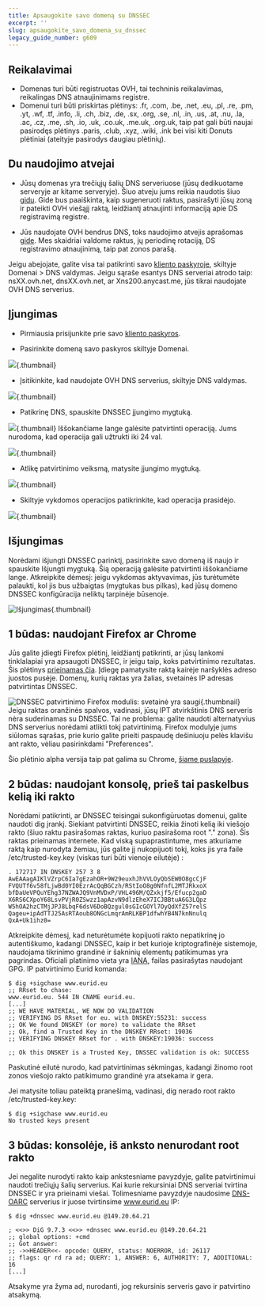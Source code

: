 ```yaml
---
title: Apsaugokite savo domeną su DNSSEC
excerpt: ''
slug: apsaugokite_savo_domena_su_dnssec
legacy_guide_number: g609
---
```



## Reikalavimai

- Domenas turi būti registruotas OVH, tai techninis reikalavimas, reikalingas DNS atnaujinimams registre.
- Domenui turi būti priskirtas plėtinys: .fr, .com, .be, .net, .eu, .pl, .re, .pm, .yt, .wf, .tf, .info, .li, .ch, .biz, .de, .sx, .org, .se, .nl, .in, .us, .at, .nu, .la, .ac, .cz, .me, .sh, .io, .uk, .co.uk, .me.uk, .org.uk, taip pat gali būti naujai pasirodęs plėtinys .paris, .club, .xyz, .wiki, .ink bei visi kiti Donuts plėtiniai (ateityje pasirodys daugiau plėtinių).




## Du naudojimo atvejai

- Jūsų domenas yra trečiųjų šalių DNS serveriuose (jūsų dedikuotame serveryje ar kitame serveryje). Šiuo atveju jums reikia naudotis šiuo [gidu](http://guides.ovh.com/dnssec). Gide bus paaiškinta, kaip sugeneruoti raktus, pasirašyti jūsų zoną ir pateikti OVH viešąjį raktą, leidžiantį atnaujinti informaciją apie DS registravimą registre.

- Jūs naudojate OVH bendrus DNS, toks naudojimo atvejis aprašomas [gide](http://gidai.ovh.lt/). Mes skaidriai valdome raktus, jų periodinę rotaciją, DS registravimo atnaujinimą, taip pat zonos parašą.


Jeigu abejojate, galite visa tai patikrinti savo [kliento paskyroje](https://www.ovh.com/manager/web), skiltyje Domenai > DNS valdymas. Jeigu sąraše esantys DNS serveriai atrodo taip: 
nsXX.ovh.net, 
dnsXX.ovh.net, ar Xns200.anycast.me, jūs tikrai naudojate OVH DNS serverius.


## Įjungimas

- Pirmiausia prisijunkite prie savo [kliento paskyros](https://www.ovh.com/manager/web).

- Pasirinkite domeną savo paskyros skiltyje Domenai.



![](images/img_2896.jpg){.thumbnail}

- Įsitikinkite, kad naudojate OVH DNS serverius, skiltyje DNS valdymas.



![](images/img_3966.jpg){.thumbnail}

- Patikrinę DNS, spauskite DNSSEC įjungimo mygtuką.



![](images/img_3967.jpg){.thumbnail}
Iššokančiame lange galėsite patvirtinti operaciją. Jums nurodoma, kad operacija gali užtrukti iki 24 val.

![](images/img_2895.jpg){.thumbnail}

- Atlikę patvirtinimo veiksmą, matysite įjungimo mygtuką.



![](images/img_3968.jpg){.thumbnail}

- Skiltyje vykdomos operacijos patikrinkite, kad operacija prasidėjo.



![](images/img_3969.jpg){.thumbnail}


## Išjungimas
Norėdami išjungti DNSSEC parinktį, pasirinkite savo domeną iš naujo ir spauskite Išjungti mygtuką. Šią operaciją galėsite patvirtinti iššokančiame lange. Atkreipkite dėmesį: jeigu vykdomas aktyvavimas, jūs turėtumėte palaukti, kol jis bus užbaigtas (mygtukas bus pilkas), kad jūsų domeno DNSSEC konfigūracija neliktų tarpinėje būsenoje.

![Išjungimas](images/img_3970.jpg){.thumbnail}


## 1 būdas: naudojant Firefox ar Chrome
Jūs galite įdiegti Firefox plėtinį, leidžiantį patikrinti, ar jūsų lankomi tinklalapiai yra apsaugoti DNSSEC, ir jeigu taip, koks patvirtinimo rezultatas. Šis plėtinys [prieinamas čia](http://www.dnssec-validator.cz/). Įdiegę pamatysite raktą kairėje naršyklės adreso juostos pusėje. Domenų, kurių raktas yra žalias, svetainės IP adresas patvirtintas DNSSEC.

![DNSSEC patvirtinimo Firefox modulis: svetainė yra saugi](images/img_119.jpg){.thumbnail}
Jeigu raktas oranžinės spalvos, vadinasi, jūsų IPT atvirkštinis DNS serveris nėra suderinamas su DNSSEC. Tai ne problema: galite naudoti alternatyvius DNS serverius norėdami atlikti tokį patvirtinimą. Firefox modulyje jums siūlomas sąrašas, prie kurio galite prieiti paspaudę dešiniuoju pelės klavišu ant rakto, vėliau pasirinkdami "Preferences". 

Šio plėtinio alpha versija taip pat galima su Chrome, [šiame puslapyje](https://chrome.google.com/webstore/detail/hpmbmjbcmglolhjdcbicfdhmgmcoeknm).


## 2 būdas: naudojant konsolę, prieš tai paskelbus kelią iki rakto
Norėdami patikrinti, ar DNSSEC teisingai sukonfigūruotas domenui, galite naudoti dig įrankį. Siekiant patvirtinti DNSSEC, reikia žinoti kelią iki viešojo rakto (šiuo raktu pasirašomas raktas, kuriuo pasirašoma root "." zona). Šis raktas prieinamas internete. Kad viską supaprastintume, mes atkuriame raktą kaip nurodyta žemiau, jūs galite jį nukopijuoti tokį, koks jis yra faile /etc/trusted-key.key (viskas turi būti vienoje eilutėje)
:


```
. 172717 IN DNSKEY 257 3 8 AwEAAagAIKlVZrpC6Ia7gEzahOR+9W29euxhJhVVLOyQbSEW0O8gcCjF
FVQUTf6v58fLjwBd0YI0EzrAcQqBGCzh/RStIoO8g0NfnfL2MTJRkxoX
bfDaUeVPQuYEhg37NZWAJQ9VnMVDxP/VHL496M/QZxkjf5/Efucp2gaD
X6RS6CXpoY68LsvPVjR0ZSwzz1apAzvN9dlzEheX7ICJBBtuA6G3LQpz
W5hOA2hzCTMjJPJ8LbqF6dsV6DoBQzgul0sGIcGOYl7OyQdXfZ57relS
Qageu+ipAdTTJ25AsRTAoub8ONGcLmqrAmRLKBP1dfwhYB4N7knNnulq
QxA+Uk1ihz0=
```


Atkreipkite dėmesį, kad neturėtumėte kopijuoti rakto nepatikrinę jo autentiškumo, kadangi DNSSEC, kaip ir bet kurioje kriptografinėje sistemoje, naudojama tikrinimo grandinė ir šakninių elementų patikimumas yra pagrindas. Oficiali platinimo vieta yra [IANA](https://data.iana.org/root-anchors/), failas pasirašytas naudojant GPG.
IP patvirtinimo Eurid komanda:

```
$ dig +sigchase www.eurid.eu
;; RRset to chase:
www.eurid.eu. 544 IN CNAME eurid.eu.
[...]
;; WE HAVE MATERIAL, WE NOW DO VALIDATION
;; VERIFYING DS RRset for eu. with DNSKEY:55231: success
;; OK We found DNSKEY (or more) to validate the RRset
;; Ok, find a Trusted Key in the DNSKEY RRset: 19036
;; VERIFYING DNSKEY RRset for . with DNSKEY:19036: success

;; Ok this DNSKEY is a Trusted Key, DNSSEC validation is ok: SUCCESS
```


Paskutinė eilutė nurodo, kad patvirtinimas sėkmingas, kadangi žinomo root zonos viešojo rakto patikimumo grandinė yra atsekama ir gera.

Jei matysite toliau pateiktą pranešimą, vadinasi, dig nerado root rakto /etc/trusted-key.key:

```
$ dig +sigchase www.eurid.eu
No trusted keys present
```




## 3 būdas: konsolėje, iš anksto nenurodant root rakto
Jei negalite nurodyti rakto kaip ankstesniame pavyzdyje, galite patvirtinimui naudoti trečiųjų šalių serverius. Kai kurie rekursiniai DNS serveriai tvirtina DNSSEC ir yra prieinami viešai. Tolimesniame pavyzdyje naudosime [DNS-OARC](https://www.dns-oarc.net/oarc/services/odvr) serverius ir juose tvirtinsime www.eurid.eu IP:


```
$ dig +dnssec www.eurid.eu @149.20.64.21

; <<>> DiG 9.7.3 <<>> +dnssec www.eurid.eu @149.20.64.21
;; global options: +cmd
;; Got answer:
;; ->>HEADER<<- opcode: QUERY, status: NOERROR, id: 26117
;; flags: qr rd ra ad; QUERY: 1, ANSWER: 6, AUTHORITY: 7, ADDITIONAL: 16
[...]
```


Atsakyme yra žyma ad, nurodanti, jog rekursinis serveris gavo ir patvirtino atsakymą.

